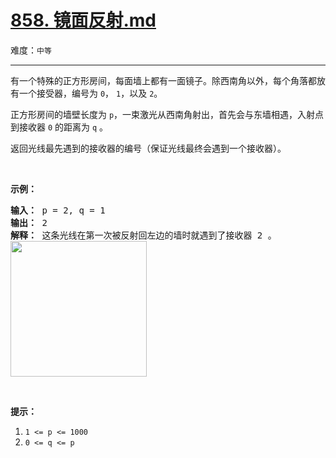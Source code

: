 # [858. 镜面反射.md](https://leetcode-cn.com/problems/mirror-reflection)

难度：`中等`

---

<p>有一个特殊的正方形房间，每面墙上都有一面镜子。除西南角以外，每个角落都放有一个接受器，编号为&nbsp;<code>0</code>，&nbsp;<code>1</code>，以及&nbsp;<code>2</code>。</p>

<p>正方形房间的墙壁长度为&nbsp;<code>p</code>，一束激光从西南角射出，首先会与东墙相遇，入射点到接收器 <code>0</code> 的距离为 <code>q</code> 。</p>

<p>返回光线最先遇到的接收器的编号（保证光线最终会遇到一个接收器）。</p>

<p>&nbsp;</p>

<p><strong>示例：</strong></p>

<pre><strong>输入： </strong>p = 2, q = 1
<strong>输出： </strong>2
<strong>解释： </strong>这条光线在第一次被反射回左边的墙时就遇到了接收器 2 。
<img alt="" src="https://ibb.co/mYSFJT"><img alt="" src="https://aliyun-lc-upload.oss-cn-hangzhou.aliyuncs.com/aliyun-lc-upload/uploads/2018/06/22/reflection.png" style="height: 217px; width: 218px;"></pre>

<p>&nbsp;</p>

<p><strong>提示：</strong></p>

<ol>
	<li><code>1 &lt;= p &lt;= 1000</code></li>
	<li><code>0 &lt;= q &lt;= p</code></li>
</ol>
